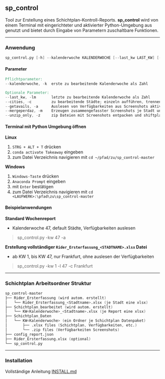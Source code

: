 ## sp_control
Tool zur Erstellung eines Schichtplan-Kontroll-Reports. **sp_control** wird von einem Terminal mit eingerichteter und aktivierter Python-Umgebung aus genutzt und bietet durch Eingabe von Parametern zuschaltbare Funktionen.

---
### Anwendung

```d
sp_control.py [-h] --kalenderwoche KALENDERWOCHE [--last_kw LAST_KW] [--cities [CITIES [CITIES ...]]] [--getavails] [--mergeperday] [--unzip_only]
```

#### Parameter
```v
Pflichtparameter:
--kalenderwoche, -k  erste zu bearbeitende Kalenderwoche als Zahl

Optionale Parameter:
--last_kw, -lm       letzte zu bearbeitende Kalenderwoche als Zahl
--cities, -c         zu bearbeitende Städte; einzeln aufführen, trennen mit Leerzeichen
--getavails, -a      Auslesen von Verfügbarkeiten aus Screenshots aktivieren
--mergeperdaz, -m    Erzeugen zusammengefasster Screenshots je Stadt und Tag
--unzip_only, -z     zip Dateien mit Screenshots entpacken und shiftplaner beenden
```

#### Terminal mit Python Umgebung öffnen
**Linux**
  1. `STRG + ALT + T` drücken
  1. `conda activate Takeaway` eingeben
  1. zum Datei Verzeichnis navigieren mit `cd ~/pfad/zu/sp_control-master`

**Windows**
  1. `Windows-Taste` drücken
  1. `Anaconda Prompt` eingeben
  1. mit `Enter` bestätigen
  1. zum Datei Verzeichnis navigieren mit `cd <LAUFWERK>:\pfad\zu\sp_control-master`

#### Beispielanwendungen

**Standard Wochenreport**
  - Kalenderwoche 47, default Städte, Verfügbarkeiten auslesen
> sp_control.py -kw 47 -a

**Erstellung vollständiger `Rider_Ersterfassung_<STADTNAME>.xlsx` Datei**
  - ab KW 1, bis KW 47, nur Frankfurt, ohne auslesen der Verfügbarkeiten
> sp_control.py -kw 1 -l 47 -c Frankfurt

---
### Schichtplan Arbeitsordner Struktur
```v
sp_control-master
├── Rider_Ersterfassung (wird autom. erstellt)
│   └── Rider_Ersterfassung_<Stadtname>.xlsx (je Stadt eine xlsx)
├── Schichtplan_bearbeitet (wird autom. erstellt)
│   └── KW<Kalenderwoche>_<Stadtname>.xlsx (je Report eine xlsx)
├── Schichtplan_Daten
│   └── KW<Kalenderwoche> (ein Ordner je Schichtplan Datenpaket)
│       ├── .xlsx files (Schichtplan, Verfügbarkeiten, etc.)
│       └── .zip files (Verfügbarkeiten Screenshots)
├── config_report.json
├── Rider_Ersterfassung.xlsx (optional)
└── sp_control.py
```

---
### Installation

Vollständige Anleitung [INSTALL.md](https://github.com/den-kar/sp_control/blob/master/INSTALL.md)